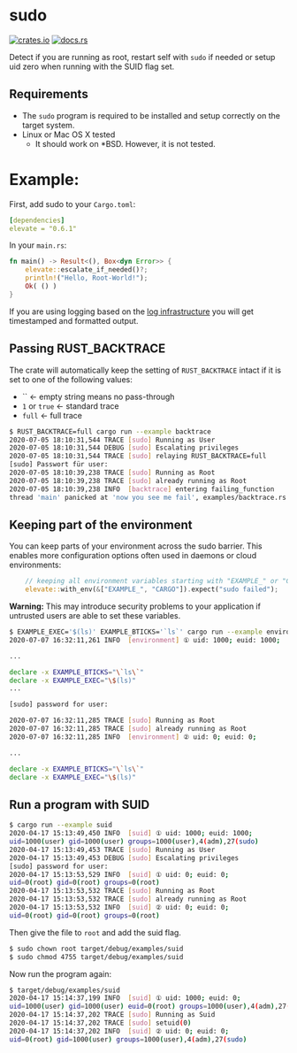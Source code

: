 # sudo

[![crates.io](https://img.shields.io/crates/v/sudo?logo=rust)](https://crates.io/crates/sudo/)
[![docs.rs](https://docs.rs/sudo/badge.svg)](https://docs.rs/sudo)

Detect if you are running as root, restart self with `sudo` if needed or setup uid zero when running with the SUID flag set.

## Requirements

* The `sudo` program is required to be installed and setup correctly on the target system.
* Linux or Mac OS X tested
    * It should work on *BSD. However, it is not tested.

# Example:

First, add sudo to your `Cargo.toml`:

```yaml
[dependencies]
elevate = "0.6.1"
```

In your `main.rs`:

```rust
fn main() -> Result<(), Box<dyn Error>> {
    elevate::escalate_if_needed()?;
    println!("Hello, Root-World!");
    Ok( () )
}
```

If you are using logging based on the [log infrastructure](https://crates.io/crates/log) you will get timestamped and formatted output.

## Passing RUST_BACKTRACE

The crate will automatically keep the setting of `RUST_BACKTRACE` intact if it is set to one of the following values:

* `` <- empty string means no pass-through
* `1` or `true` <- standard trace
* `full` <- full trace

```bash
$ RUST_BACKTRACE=full cargo run --example backtrace
2020-07-05 18:10:31,544 TRACE [sudo] Running as User
2020-07-05 18:10:31,544 DEBUG [sudo] Escalating privileges
2020-07-05 18:10:31,544 TRACE [sudo] relaying RUST_BACKTRACE=full
[sudo] Passwort für user:
2020-07-05 18:10:39,238 TRACE [sudo] Running as Root
2020-07-05 18:10:39,238 TRACE [sudo] already running as Root
2020-07-05 18:10:39,238 INFO  [backtrace] entering failing_function
thread 'main' panicked at 'now you see me fail', examples/backtrace.rs:16:5
```

## Keeping part of the environment

You can keep parts of your environment across the sudo barrier.
This enables more configuration options often used in daemons or cloud environments:

```rust
    // keeping all environment variables starting with "EXAMPLE_" or "CARGO"
    elevate::with_env(&["EXAMPLE_", "CARGO"]).expect("sudo failed");
```

**Warning:** This may introduce security problems to your application if untrusted users are able to set these variables.

```bash
$ EXAMPLE_EXEC='$(ls)' EXAMPLE_BTICKS='`ls`' cargo run --example environment
2020-07-07 16:32:11,261 INFO  [environment] ① uid: 1000; euid: 1000;

...

declare -x EXAMPLE_BTICKS="\`ls\`"
declare -x EXAMPLE_EXEC="\$(ls)"
...

[sudo] password for user:

2020-07-07 16:32:11,285 TRACE [sudo] Running as Root
2020-07-07 16:32:11,285 TRACE [sudo] already running as Root
2020-07-07 16:32:11,285 INFO  [environment] ② uid: 0; euid: 0;

...

declare -x EXAMPLE_BTICKS="\`ls\`"
declare -x EXAMPLE_EXEC="\$(ls)"
```

## Run a program with SUID

```bash
$ cargo run --example suid
2020-04-17 15:13:49,450 INFO  [suid] ① uid: 1000; euid: 1000;
uid=1000(user) gid=1000(user) groups=1000(user),4(adm),27(sudo)
2020-04-17 15:13:49,453 TRACE [sudo] Running as User
2020-04-17 15:13:49,453 DEBUG [sudo] Escalating privileges
[sudo] password for user: 
2020-04-17 15:13:53,529 INFO  [suid] ① uid: 0; euid: 0;
uid=0(root) gid=0(root) groups=0(root)
2020-04-17 15:13:53,532 TRACE [sudo] Running as Root
2020-04-17 15:13:53,532 TRACE [sudo] already running as Root
2020-04-17 15:13:53,532 INFO  [suid] ② uid: 0; euid: 0;
uid=0(root) gid=0(root) groups=0(root)

```

Then give the file to `root` and add the suid flag.

```bash
$ sudo chown root target/debug/examples/suid
$ sudo chmod 4755 target/debug/examples/suid
```

Now run the program again:

```bash
$ target/debug/examples/suid
2020-04-17 15:14:37,199 INFO  [suid] ① uid: 1000; euid: 0;
uid=1000(user) gid=1000(user) euid=0(root) groups=1000(user),4(adm),27(sudo)
2020-04-17 15:14:37,202 TRACE [sudo] Running as Suid
2020-04-17 15:14:37,202 TRACE [sudo] setuid(0)
2020-04-17 15:14:37,202 INFO  [suid] ② uid: 0; euid: 0;
uid=0(root) gid=1000(user) groups=1000(user),4(adm),27(sudo)
```
